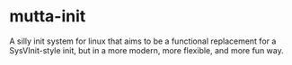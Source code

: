 # mutta-init
A silly init system for linux that aims to be a functional replacement for a SysVInit-style init, but in a more modern, more flexible, and more fun way.
